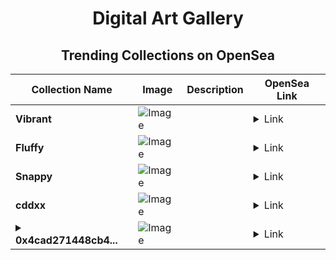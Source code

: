 <div align="center">

# Digital Art Gallery

## Trending Collections on OpenSea

| Collection Name                       | Image                                                                                     | Description                       | OpenSea Link                                                                                          |
|---------------------------------------|-------------------------------------------------------------------------------------------|-----------------------------------|--------------------------------------------------------------------------------------------------------|
| **Vibrant** | ![Image](https://i.seadn.io/s/raw/files/188ee73bfb4d5285dfc87f671c2b3811.jpg?w=500&auto=format?w=200&auto=format) |  | <details><summary>Link</summary>[Vibrant](https://opensea.io/collection/vibrant-1103)</details> |
| **Fluffy** | ![Image](https://i.seadn.io/s/raw/files/10d6fa421aae38ad88866390d4a67631.jpg?w=500&auto=format?w=200&auto=format) |  | <details><summary>Link</summary>[Fluffy](https://opensea.io/collection/fluffy-570)</details> |
| **Snappy** | ![Image](https://i.seadn.io/s/raw/files/e141b379332000ad01ff206e6244dcf1.jpg?w=500&auto=format?w=200&auto=format) |  | <details><summary>Link</summary>[Snappy](https://opensea.io/collection/snappy-1135)</details> |
| **cddxx** | ![Image](https://i.seadn.io/s/raw/files/5f8ac8e372e4420c430f08b748ecca4e.png?w=500&auto=format?w=200&auto=format) |  | <details><summary>Link</summary>[cddxx](https://opensea.io/collection/cddxx)</details> |
| **<details><summary>0x4cad271448cb4...</summary>0x4cad271448cb42e230449df80b46208a6586516d</details>** | ![Image](https://i.seadn.io/s/raw/files/b5e6c440767e6dfb71ca974cefef9c09.jpg?w=500&auto=format?w=200&auto=format) |  | <details><summary>Link</summary>[0x4cad271448cb42e230449df80b46208a6586516d](https://opensea.io/collection/0x4cad271448cb42e230449df80b46208a6586516d)</details> |

</div>